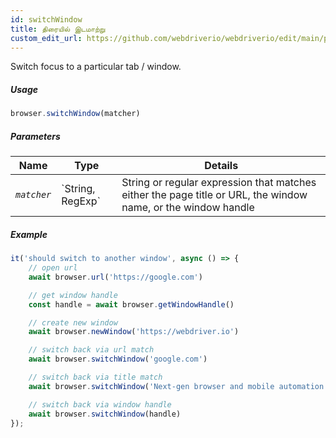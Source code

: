 ```yaml
---
id: switchWindow
title: திரையில் இடமாற்று
custom_edit_url: https://github.com/webdriverio/webdriverio/edit/main/packages/webdriverio/src/commands/browser/switchWindow.ts
---
```


Switch focus to a particular tab / window.

##### Usage

```js
browser.switchWindow(matcher)
```

##### Parameters

<table>
  <thead>
    <tr>
      <th>Name</th><th>Type</th><th>Details</th>
    </tr>
  </thead>
  <tbody>
    <tr>
      <td><code><var>matcher</var></code></td>
      <td>`String, RegExp`</td>
      <td>String or regular expression that matches either the page title or URL, the window name, or the window handle</td>
    </tr>
  </tbody>
</table>

##### Example

```js title="switchWindow.js"
it('should switch to another window', async () => {
    // open url
    await browser.url('https://google.com')

    // get window handle
    const handle = await browser.getWindowHandle()

    // create new window
    await browser.newWindow('https://webdriver.io')

    // switch back via url match
    await browser.switchWindow('google.com')

    // switch back via title match
    await browser.switchWindow('Next-gen browser and mobile automation test framework for Node.js')

    // switch back via window handle
    await browser.switchWindow(handle)
});
```